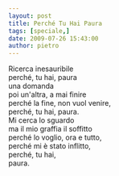 ```yaml
---
layout: post
title: Perché Tu Hai Paura
tags: [speciale,]
date: 2009-07-26 15:43:00
author: pietro
---
```

Ricerca inesauribile<br/>perché, tu hai, paura<br/>una domanda<br/>poi un'altra, a mai finire<br/>perché la fine, non vuol venire,<br/>perché, tu hai, paura.<br/>Mi cerca lo sguardo<br/>ma il mio graffia il soffitto<br/>perché lo voglio, ora e tutto,<br/>perché mi è stato inflitto,<br/>perché, tu hai,<br/>paura.
